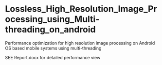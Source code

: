 # Lossless_High_Resolution_Image_Processing_using_Multi-threading_on_android
Performance optimization for high resolution image processing on Android OS based mobile systems using multi-threading

SEE Report.docx for detailed performance view
